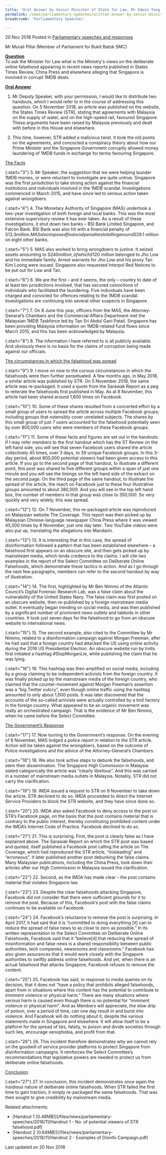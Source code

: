 ```yaml
---
title: 'Oral Answer by Senior Minister of State for Law, Mr Edwin Tong to Parliamentary Question on Deliberate Online Falsehoods'
permalink: /news/parliamentary-speeches/written-answer-by-senior-minister-of-state-edwin-tong-to-parliamentary-question-on-dof
breadcrumb: 'Parliamentary Speeches'

---
```



20 Nov 2018 Posted in [Parliamentary speeches and responses](/news/parliamentary-speeches)


Mr Murali Pillai (Member of Parliament for Bukit Batok SMC)

**<u>Question</u>**  
To ask the Minister for Law what is the Ministry's views on the deliberate online falsehood appearing in recent news reports published in States Times Review, China Press and elsewhere alleging that Singapore is involved in corrupt 1MDB deals.


**<u>Oral Answer</u>**

1. Mr Deputy Speaker, with your permission, I would like to distribute two handouts, which I would refer to in the course of addressing this question. On 5 November 2018, an article was published on the website, the States Times Review (STR), stating that agreements with Malaysia on the supply of water, and on the high-speed rail, favoured Singapore. These arguments have been raised by Malaysia previously and dealt with before in this House and elsewhere.
 
2. This time, however, STR added a malicious twist. It took the old points on the agreements, and concocted a conspiracy theory about how our Prime Minister and the Singapore Government corruptly allowed money laundering of 1MDB funds in exchange for terms favouring Singapore.

<u>The Facts</u>

{:start="3"}
3. Mr Speaker, the suggestion that we were helping launder 1MDB monies, or were reluctant to investigate are quite untrue. Singapore was the first jurisdiction to take strong action against the financial institutions and individuals involved in the 1MDB scandal. Investigations commenced in March 2015, and have since led to serious action taken against wrongdoers.

{:start="4"}
4. The Monetary Authority of Singapore (MAS) undertook a two-year investigation of both foreign and local banks. This was the most extensive supervisory review it has ever taken. As a result of these investigations, it shut down two banks – BSI Bank Limited Singapore, and Falcon Bank. BSI Bank was also hit with a financial penalty of S$13.3 million. MAS also imposed financial penalties totalling around S$29.1 million on eight other banks.

{:start="5"}
5. MAS also worked to bring wrongdoers to justice. It seized assets amounting to S$240 million, of which S$120 million belonged to Jho Low and his immediate family.  Arrest warrants for Jho Low and his proxy Tan Kim Loong were issued. Singapore also requested Interpol Red Notices to be put out for Low and Tan.

{:start="6"}
6. We are the first – and it seems, the only – country to date of at least ten jurisdictions involved, that has secured convictions of individuals who facilitated the laundering. Five individuals have been charged and convicted for offences relating to the 1MDB scandal. Investigations are continuing into several other suspects in Singapore.

{:start="7"}
7. On 8 June this year, officers from the MAS, the Attorney-General’s Chambers and the Commercial Affairs Department met the Malaysian 1MDB Taskforce led by Tan Sri Abdul Gani Patail. Singapore has been providing Malaysia information on 1MDB-related fund flows since March 2015, and this has been acknowledged by Malaysia.

{:start="8"}
8. The information I have referred to is all publicly available. And obviously there is no basis for the claims of corruption being made against our officials.

<u>The circumstances in which the falsehood was spread</u>


{:start="9"}
9. I move on now to the curious circumstances in which the falsehoods were then further perpetuated. A few months ago, in May 2018, a similar article was published by STR. On 5 November 2018, the same article was re-packaged. It used a quote from the Sarawak Report as a peg to reiterate the falsehoods first published in May. As at 8 November, this article had been shared around 1,600 times on Facebook.


{:start="10"}
10. Some of these shares resulted from a concerted effort by a small group of users to spread the article across multiple Facebook groups; including groups that ostensibly cover unrelated subjects. The shares by this small group of just 7 users accounted for the falsehood potentially seen by over 800,000 users who were members of these Facebook groups.


{:start="11"}
11. Some of these facts and figures are set out in the handouts. If I may refer members to the first handout which has the ST Review on the left hand side, you will see that seven Facebook users shared the article collectively 45 times, over 3 days, to 39 unique Facebook groups. In this 3-day period, about 800,000 potential viewers had been given access to this article. If you go to the second page of that handout, to illustrate a different point, this post was shared to five different groups within a span of just one minute and you will see the timings on the left hand side of the extract on the second page. On the third page of the same handout, to illustrate the spread of the article, the reach on Facebook just to these four illustrative groups amounted to about 380,000. And you will see in the top left hand box, the number of members in that group was close to 350,000. So very quickly and very widely, this was spread.


{:start="12"}
12. On 7 November, this re-packaged article was reproduced on Malaysian website The Coverage. This report was then picked up by Malaysian Chinese-language newspaper China Press where it was viewed 45,000 times by 8 November, just one day later. Two YouTube videos were also put up, translating the allegations into Mandarin.


{:start="13"}
13. It is interesting that in this case, the spread of disinformation followed a pattern that has been established elsewhere – a falsehood first appears on an obscure site, and then gets picked up by mainstream media, which lends credence to the claims. I will cite two examples in the report of the Select Committee on Deliberate Online Falsehoods, which demonstrate these tactics in action. And as I go through the next few paragraphs, members can refer to the second handout by way of illustration.


{:start="14"}
14. The first, highlighted by Mr Ben Nimmo of the Atlantic Council’s Digital Forensic Research Lab, was a false claim about the vulnerability of the United States Navy. The false claim was first posted on an obscure website, then re-published by a foreign mainstream media outlet. It eventually began trending on social media, and was then published by a significant number of prominent news outlets and tabloids in other countries. It took just seven days for the falsehood to go from an obscure website to international news.


{:start="15"}
15. The second example, also cited to the Committee by Mr Nimmo, related to a disinformation campaign against Morgan Freeman, after he had said that a foreign country had attacked the US using online activity during the 2016 US Presidential Election. An obscure website run by trolls first initiated a hashtag #StopMorganLie, while publishing the claim that he was lying.


{:start="16"}
16. This hashtag was then amplified on social media, including by a group claiming to be independent activists from the foreign country. It was finally picked up by the mainstream media of the foreign country, who claimed that the counter-movement against Morgan Freeman’s assertion was a “big Twitter outcry”, even though online traffic using the hashtag amounted to only about 1,000 posts. It was later discovered that the accounts of the so-called activists were actually controlled by a troll factory in the foreign country. What appeared to be an organic movement was really an orchestrated campaign. That is the evidence of Mr Ben Nimmo, when he came before the Select Committee.

<u>The Government’s Response</u>

{:start="17"}
17. Now turning to the Government’s response. On the evening of 8 November, MAS lodged a police report in relation to the STR article. Action will be taken against the wrongdoers, based on the outcome of Police investigations and the advice of the Attorney-General’s Chambers.
 
{:start="18"} 
18. We also took active steps to debunk the falsehoods, and stem their dissemination. The Singapore High Commission in Malaysia stated categorically the article was “clearly libellous”. And this was carried in a number of mainstream media outlets in Malaysia. Notably, STR did not carry the clarification.

{:start="19"}
19. IMDA issued a request to STR on 9 November to take down the article. STR declined to do so. IMDA proceeded to direct the Internet Service Providers to block the STR website, and they have since done so.

{:start="20"}
20. IMDA also asked Facebook to deny access to the post on STR’s Facebook page, on the basis that the post contains material that is contrary to the public interest, thereby constituting prohibited content under the IMDA’s Internet Code of Practice. Facebook declined to do so.

{:start="21"}
21. This is surprising. First, the post is clearly false as I have explained above. The Sarawak Report on which the STR post was based and quoted, itself published a Facebook post calling the article on The Coverage, which had reproduced the STR article, “misleading” and “erroneous”. It later published another post debunking the false claims. Many Malaysian publications, including the China Press, took down their articles after our High Commission in Malaysia issued the clarification.

{:start="22"}
22. Second, as the IMDA has made clear – the post contains material that violates Singapore law.

{:start="23"}
23. Despite the clear falsehoods attacking Singapore, Facebook did not consider that there were sufficient grounds for it to remove the post. Because of this, Facebook’s post with the false claims continues to be available on Facebook.

{:start="24"}
24. Facebook’s reluctance to remove the post is surprising. In April 2017, it had said that it is “committed to doing everything [it] can to reduce the spread of false news to as close to zero as possible.” In its written representation to the Select Committee on Deliberate Online Falsehoods, Facebook said that it “believe[d] that reducing the spread of misinformation and false news is a shared responsibility between public authorities, tech companies, newsrooms and classrooms.” Facebook has also given assurances that it would work closely with the Singapore authorities to swiftly address online falsehoods. And yet, when there is an actual falsehood that attacks Singapore, Facebook refuses to remove the content.

{:start="25"}
25. Facebook has said, in response to media queries on its decision, that it does not “have a policy that prohibits alleged falsehoods, apart from in situations where this content has the potential to contribute to imminent violence or physical harm.” There are many situations where serious harm is caused even though there is no potential for “imminent violence or physical harm”.  And as Members will appreciate, the slow drip of poison, over a period of time, can one day result in and burst into violence. And Facebook will do nothing about it, despite the various statements made in Singapore and elsewhere. It will allow itself to be a platform for the spread of lies, falsity, to poison and divide societies through such lies, encourage xenophobia, and profit from that.

{:start="26"}
26. This incident therefore demonstrates why we cannot rely on the goodwill of service provider platforms to protect Singapore from disinformation campaigns. It reinforces the Select Committee’s recommendations that legislative powers are needed to protect us from deliberate online falsehoods.


<u>Conclusion</u>


{:start="27"}
27. In conclusion, this incident demonstrates once again the insidious nature of deliberate online falsehoods. When STR failed the first time to gain traction, it simply re-packaged the same falsehoods. That was then sought to give credibility by mainstream media.

Related attachments: 
* [Handout 1 (0.48MB)](/files/news/parliamentary-speeches/2018/11/Handout 1 - No. of potential viewers of STR falsehood.pdf)
* [Handout 2 (0.64MB)](/files/news/parliamentary-speeches/2018/11/Handout 2 - Examples of Disinfo Campaign.pdf)

<p class="right-side-updated">Last updated on 20 Nov 2018</p> 
